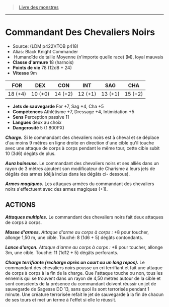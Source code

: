 ﻿> [Livre des monstres](tome_of_beasts.md)

---

# Commandant Des Chevaliers Noirs

- Source: (LDM p422)(TOB p418)
- Alias: Black Knight Commander
-  Humanoïde de taille Moyenne (n'importe quelle race) (M), loyal mauvais
- **Classe d'armure** 18 (harnois)
- **Points de vie** 78 (12d8 + 24)
- **Vitesse** 9m

|FOR|DEX|CON|INT|SAG|CHA|
|---|---|---|---|---|---|
|18 (+4)|10 (+0)|14 (+2)|12 (+1)|13 (+1)|15 (+2)|

- **Jets de sauvegarde** For +7, Sag +4, Cha +5
- **Compétences** Athlétisme +7, Dressage +4, Intimidation +5
- **Sens** Perception passive 11
- **Langues** deux au choix
- **Dangerosité** 5 (1 800PX)

**_Charge._** Si le commandant des chevaliers noirs est à cheval et se déplace d'au moins 9 mètres en ligne droite en direction d'une cible qu'il touche avec une attaque de corps à corps pendant le même tour, cette cible subit 10 (3d6) dégâts de plus.

**_Aura haineuse._** Le commandant des chevaliers noirs et ses alliés dans un rayon de 3 mètres ajoutent son modificateur de Charisme à leurs jets de dégâts des armes (déjà inclus dans les dégâts ci- dessous).

**_Armes magiques._** Les attaques armées du commandant des chevaliers noirs s'effectuent avec des armes magiques (+1).

## ACTIONS

**_Attaques multiples._** Le commandant des chevaliers noirs fait deux attaques de corps à corps.

**_Masse d'armes._** _Attaque d'arme au corps à corps :_ +8 pour toucher, allonge 1,50 m, une cible. Touché: 8 (1d6 + 5) dégâts contondants.

**_Lance d'arçon._** _Attaque d'arme au corps à corps :_ +8 pour toucher, allonge 3m, une cible. Touché: 11 (1d12 + 5) dégâts perforants.

**_Charge terrifiante (recharge après un court ou un long repos)._** Le commandant des chevaliers noirs pousse un cri terrifiant et fait une attaque de corps à corps à la fin de la charge. Que l'attaque touche ou non, tous les ennemis qui se trouvent dans un rayon de 4,50 mètres autour de la cible et sont conscients de la présence du commandant doivent réussir un jet de sauvegarde de Sagesse DD 13, sans quoi ils sont terrorisés pendant 1 minute. Une créature terrorisée refait le jet de sauvegarde à la fin de chacun de ses tours et met un terme à l'effet si elle le réussit.


